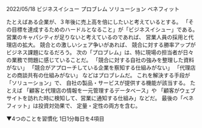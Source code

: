 2022/05/18
ビジネスイシュー
プロブレム
ソリューション
ベネフィット

たとえばある企業が、３年後に売上高を倍にしたいと考えているとする。
「その目標を達成するためのハードルとなること」が「ビジネスイシュー」である。
営業のキャパシティが足りないと考えているのであれば、
営業人員の採用と代理店の拡大。
競合との激しいシェア争いがあれば、
競合に対する勝率アップがビジネス課題になるだろう。 
次の「プロブレム」は、特に現場の担当者が日々の業務で問題に感じていることだ。
「競合に対する自社の強みを整理した資料がない」
「競合がアプローチしている企業を察知する仕組みがない」
「代理店との商談共有の仕組みがない」
などはプロブレムだ。
 これを解決する手段が「ソリューション」で、
自社の製品・サービスが提供する機能が該当する。
たとえば
「顧客と代理店の情報を一元管理するデータベース」や
「顧客がウェブサイトを訪れた時に検知して、営業に通知する仕組み」などだ。
 最後の「ベネフィット」は投資対効果で、
定量・定性の両方を含む。

▼4つのことを習慣化
1日1分毎日を4項目
